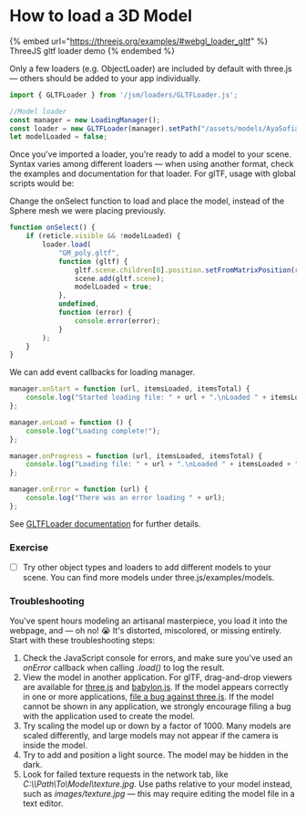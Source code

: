 # How to load a 3D Model

{% embed url="https://threejs.org/examples/#webgl_loader_gltf" %}
ThreeJS gltf loader demo
{% endembed %}

Only a few loaders (e.g. ObjectLoader) are included by default with three.js — others should be added to your app individually.

```typescript
import { GLTFLoader } from '/jsm/loaders/GLTFLoader.js';

//Model loader
const manager = new LoadingManager();
const loader = new GLTFLoader(manager).setPath("/assets/models/AyaSofia/");
let modelLoaded = false;
```

Once you've imported a loader, you're ready to add a model to your scene. Syntax varies among different loaders — when using another format, check the examples and documentation for that loader. For glTF, usage with global scripts would be:

Change the onSelect function to load and place the model, instead of the Sphere mesh we were placing previously.

```typescript
function onSelect() {
	if (reticle.visible && !modelLoaded) {
		loader.load(
			"GM_poly.gltf",
			function (gltf) {
				gltf.scene.children[0].position.setFromMatrixPosition(reticle.matrix);
				scene.add(gltf.scene);
				modelLoaded = true;
			},
			undefined,
			function (error) {
				console.error(error);
			}
		);
	}
}
```

We can add event callbacks for loading manager.

```typescript
manager.onStart = function (url, itemsLoaded, itemsTotal) {
	console.log("Started loading file: " + url + ".\nLoaded " + itemsLoaded + " of " + itemsTotal + " files.");
};

manager.onLoad = function () {
	console.log("Loading complete!");
};

manager.onProgress = function (url, itemsLoaded, itemsTotal) {
	console.log("Loading file: " + url + ".\nLoaded " + itemsLoaded + " of " + itemsTotal + " files.");
};

manager.onError = function (url) {
	console.log("There was an error loading " + url);
};

```

See [GLTFLoader documentation](https://threejs.org/docs/index.html#examples/en/loaders/GLTFLoader) for further details.

### Exercise

* [ ] Try other object types and loaders to add different models to your scene. You can find more models under three.js/examples/models.

### Troubleshooting

You've spent hours modeling an artisanal masterpiece, you load it into the webpage, and — oh no! 😭 It's distorted, miscolored, or missing entirely. Start with these troubleshooting steps:

1. Check the JavaScript console for errors, and make sure you've used an _onError_ callback when calling _.load()_ to log the result.
2. View the model in another application. For glTF, drag-and-drop viewers are available for [three.js](https://gltf-viewer.donmccurdy.com/) and [babylon.js](http://sandbox.babylonjs.com/). If the model appears correctly in one or more applications, [file a bug against three.js](https://github.com/mrdoob/three.js/issues/new). If the model cannot be shown in any application, we strongly encourage filing a bug with the application used to create the model.
3. Try scaling the model up or down by a factor of 1000. Many models are scaled differently, and large models may not appear if the camera is inside the model.
4. Try to add and position a light source. The model may be hidden in the dark.
5. Look for failed texture requests in the network tab, like _C:\\\Path\To\Model\texture.jpg_. Use paths relative to your model instead, such as _images/texture.jpg_ — this may require editing the model file in a text editor.
